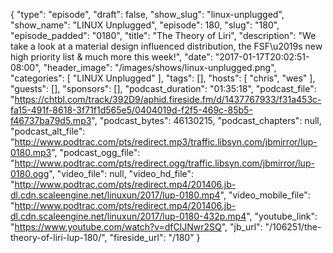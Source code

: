 {
  "type": "episode",
  "draft": false,
  "show_slug": "linux-unplugged",
  "show_name": "LINUX Unplugged",
  "episode": 180,
  "slug": "180",
  "episode_padded": "0180",
  "title": "The Theory of Liri",
  "description": "We take a look at a material design influenced distribution, the FSF\u2019s new high priority list & much more this week!",
  "date": "2017-01-17T20:02:51-08:00",
  "header_image": "/images/shows/linux-unplugged.png",
  "categories": [
    "LINUX Unplugged"
  ],
  "tags": [],
  "hosts": [
    "chris",
    "wes"
  ],
  "guests": [],
  "sponsors": [],
  "podcast_duration": "01:35:18",
  "podcast_file": "https://chtbl.com/track/392D9/aphid.fireside.fm/d/1437767933/f31a453c-fa15-491f-8618-3f71f1d565e5/0404019d-f2f5-469c-85b5-f46737ba79d5.mp3",
  "podcast_bytes": 46130215,
  "podcast_chapters": null,
  "podcast_alt_file": "http://www.podtrac.com/pts/redirect.mp3/traffic.libsyn.com/jbmirror/lup-0180.mp3",
  "podcast_ogg_file": "http://www.podtrac.com/pts/redirect.ogg/traffic.libsyn.com/jbmirror/lup-0180.ogg",
  "video_file": null,
  "video_hd_file": "http://www.podtrac.com/pts/redirect.mp4/201406.jb-dl.cdn.scaleengine.net/linuxun/2017/lup-0180.mp4",
  "video_mobile_file": "http://www.podtrac.com/pts/redirect.mp4/201406.jb-dl.cdn.scaleengine.net/linuxun/2017/lup-0180-432p.mp4",
  "youtube_link": "https://www.youtube.com/watch?v=dfClJNwr2SQ",
  "jb_url": "/106251/the-theory-of-liri-lup-180/",
  "fireside_url": "/180"
}

